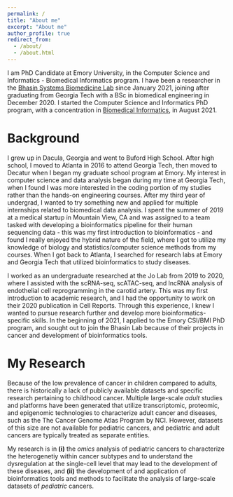 ```yaml
---
permalink: /
title: "About me"
excerpt: "About me"
author_profile: true
redirect_from: 
  - /about/
  - /about.html
---
```


I am PhD Candidate at Emory University, in the Computer Science and Informatics - Biomedical Informatics program. I have been a researcher in the [Bhasin Systems Biomedicine Lab](https://bhasinlab.org/) since January 2021, joining after graduating from Georgia Tech with a BSc in biomedical engineering in December 2020. I started the Computer Science and Informatics PhD program, with a concentration in [Biomedical Informatics](https://med.emory.edu/departments/biomedical-informatics/index.html), in August 2021.

Background
======
I grew up in Dacula, Georgia and went to Buford High School. After high school, I moved to Atlanta in 2016 to attend Georgia Tech, then moved to Decatur when I began my graduate school program at Emory. My interest in computer science and data analysis began during my time at Georgia Tech, when I found I was more interested in the coding portion of my studies rather than the hands-on engineering courses. After my third year of undergrad, I wanted to try something new and applied for multiple internships related to biomedical data analysis. I spent the summer of 2019 at a medical startup in Mountain View, CA and was assigned to a team tasked with developing a bioinformatics pipeline for their human sequencing data - this was my first introduction to bioinformatics - and found I really enjoyed the hybrid nature of the field, where I got to utilize my knowledge of biology and statistics/computer science methods from my courses. When I got back to Atlanta, I searched for research labs at Emory and Georgia Tech that utilized bioinformatics to study diseases. 

I worked as an undergraduate researched at the Jo Lab from 2019 to 2020, where I assisted with the scRNA-seq, scATAC-seq, and lncRNA analysis of endothelial cell reprogramming in the carotid artery. This was my first introduction to academic research, and I had the opportunity to work on their 2020 publication in Cell Reports. Through this experience, I knew I wanted to pursue research further and develop more bioinformatics-specific skills. In the beginning of 2021, I applied to the Emory CSI/BMI PhD program, and sought out to join the Bhasin Lab because of their projects in cancer and development of bioinformatics tools. 

My Research
======
Because of the low prevalence of cancer in children compared to adults, there is historically a lack of publicly available datasets and specific research pertaining to childhood cancer. Multiple large-scale *adult* studies and platforms have been generated that utilize transcriptomic, proteomic, and epigenomic technologies to characterize adult cancer and diseases, such as the The Cancer Genome Atlas Program by NCI. However, datasets of this size are not available for pediatric cancers, and pediatric and adult cancers are typically treated as separate entities. 

My research is in **(i)** the *omics* analysis of pediatric cancers to characterize the heterogenetiy within cancer subtypes and to understand the dysregulation at the single-cell level that may lead to the development of these diseases, and **(ii)** the development of and application of bioinformatics tools and methods to facilitate the analysis of large-scale datasets of *pediatric* cancers.

